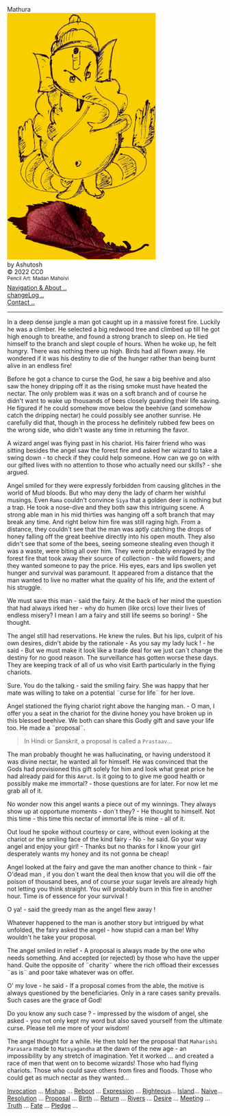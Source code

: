 <div class="cover-huge">Mathura</div>
<div class="centered">
    <img src="./ganesa.png" alt="ganesay namh" class="responsive">
</div>
<div class="cover-medium">by Ashutosh</div>
<div class="cover-small">&copy; 2022 CC0</div>
<div class="cover-small"><sup>Pencil Art: Madan Maholvi</sup></div>
<div class="cover-small">
  <div class="centered">
      <a href="./how.md">Navigation & About .. </a>
  </div>
</div>
<div class="cover-small">
  <div class="centered">
      <a href="./changeLog.md">changeLog .. </a>
  </div>
</div>

<div class="cover-small">
  <div class="centered">
      <a href="https://wa.me/message/QGSNODVGGPBQJ1">Contact .. </a>
  </div>
</div>

-----

In a deep dense jungle a man got caught up in a massive forest fire. Luckily he was a climber. He selected a big redwood tree and climbed up till he got high enough to breathe, and found a strong branch to sleep on. He tied himself to the branch and slept couple of hours. When he woke up, he felt hungry. There was nothing there up high. Birds had all flown away. He wondered if it was his destiny to die of the hunger rather than being burnt alive in an endless fire! 

Before he got a chance to curse the God, he saw a big beehive and also saw the honey dripping off it as the rising smoke must have heated the nectar. The only problem was it was on a soft branch and of course he didn't want to wake up thousands of bees closely guarding their life saving. He figured if he could somehow move below the beehive (and somehow catch the dripping nectar) he could possibly see another sunrise. He carefully did that, though in the process he definitely rubbed few bees on the wrong side, who didn't waste any time in returning the favor.

A wizard angel was flying past in his chariot. His fairer friend who was sitting besides the angel saw the forest fire and asked her wizard to take a swing down - to check if they could help someone. How can we go on with our gifted lives with no attention to those who actually need our skills? - she argued.

Angel smiled for they were expressly forbidden from causing glitches in the world of Mud bloods.  But who may deny the lady of charm her wishful musings. Even `Rama` couldn't convince `Siya` that a golden deer is nothing but a trap. He took a nose-dive and they both saw this intriguing scene. A strong able man in his mid thirties was hanging off a soft branch that may break any time. And right below him fire was still raging high.  From a distance, they couldn't see that the man was aptly catching the drops of honey falling off the great beehive directly into his open mouth. They also didn't see that some of the bees, seeing someone stealing even though it was a waste, were biting all over him. They were probably enraged by the forest fire that took away their source of collection - the wild flowers; and they wanted someone to pay the price. His eyes, ears and lips swollen yet hunger and survival was paramount. It appeared from a distance that the man wanted to live no matter what the quality of his life, and the extent of his struggle.

We must save this man - said the fairy. At the back of her mind the question that had always irked her - why do humen (like orcs) love their lives of endless misery? I mean I am a fairy and still life seems so boring! - She thought.

The angel still had reservations. He knew the rules. But his lips, culprit of his own desires, didn't abide by the rationale - As you say my lady luck ! - he said -  But we must make it look like a trade deal for we just can´t change the destiny for no good reason. The surveillance has gotten worse these days. They are keeping track of all of us who visit Earth particularly in the flying chariots.

Sure. You do the talking - said the smiling fairy. She was happy that her mate was willing to take on a potential ¨curse for life¨ for her love.

Angel stationed the flying chariot right above the hanging man.  - O man,  I offer you a seat in the chariot for the divine honey you have broken up in this blessed beehive. We both can share this Godly gift and save your life too. He made a ¨proposal¨.

> In Hindi or Sanskrit, a proposal is called a `Prastaav`...

The man probably thought he was hallucinating, or having understood it was divine nectar, he wanted all for himself. He was convinced that the Gods had provisioned this gift solely for him and look what great price he had already paid for this `Amrut`. Is it going to to give me good health or possibly make me immortal? - those questions are for later. For now let me grab all of it. 

No wonder now this angel wants a piece out of my winnings. They always show up at opportune moments - don´t they? - He thought to himself. Not this time - this time this nectar of immortal life is mine - all of it. 

Out loud he spoke without courtesy or care, without even looking at the chariot or the smiling face of the kind fairy - No - he said. Go your way angel and enjoy your girl! - Thanks but no thanks for I know your girl desperately wants my honey and its not gonna be cheap!

Angel looked at the fairy and gave the man another chance to think  - fair O'dead man , if you don´t want the deal then know that you will die off the poison of thousand bees, and of course your sugar levels are already high not letting you think straight. You will probably burn in this fire in another hour. Time is of essence for your survival !

O ya! - said the greedy man as the angel flew away !

Whatever happened to the man is another story but intrigued by what unfolded, the fairy asked the angel - how stupid can a man be! Why wouldn't he take your proposal. 

The angel smiled in relief - A proposal is always made by the one who needs something. And accepted (or rejected) by those who have the upper hand. Quite the opposite of ¨charity¨ where the rich offload their excesses ¨as is¨ and poor take whatever was on offer. 

O' my love - he said - If a proposal comes from the able, the motive is always questioned by the beneficiaries. Only in a rare cases sanity prevails. Such cases are the grace of God! 

Do you know any such case ? - impressed by the wisdom of angel, she asked - you not only kept my word but also saved yourself from the ultimate curse. Please tell me more of your wisdom!

The angel thought for a while. He then told her the proposal that `Maharishi Parasara` made to `Matsyagandha` at the dawn of the new age - an impossibility by any stretch of imagination. Yet it worked ... and created a race of men that went on to become wizards! Those who had flying chariots. Those who could save others from fires and floods. Those who could get as much nectar as they wanted...



<div class="cover-medium">
  <div class="centered">

[Invocation](./prologue.md) ...
[Mishap](./mathuraChap01.md) ...
[Reboot](./mathuraChap02.md) ...
[Expression](./mathuraChap03.md) ...
[Righteous](./mathuraChap04.md)...
[Island](./mathuraChap05.md)...
[Naive](./mathuraChap06.md)...
[Resolution](./mathuraChap07.md) ...
[Proposal](./mathuraChap08.md) ...
[Birth](./mathuraChap09.md) ...
[Return](./mathuraChap10.md) ... 
[Rivers](./mathuraChap11.md) ...
[Desire](./mathuraChap12.md) ...
[Meeting](./mathuraChap13.md) ...
[Truth](./mathuraChap14.md) ...
[Fate](./mathuraChap15.md) ...
[Pledge](./mathuraChap16.md) ...

  </div>
</div>

